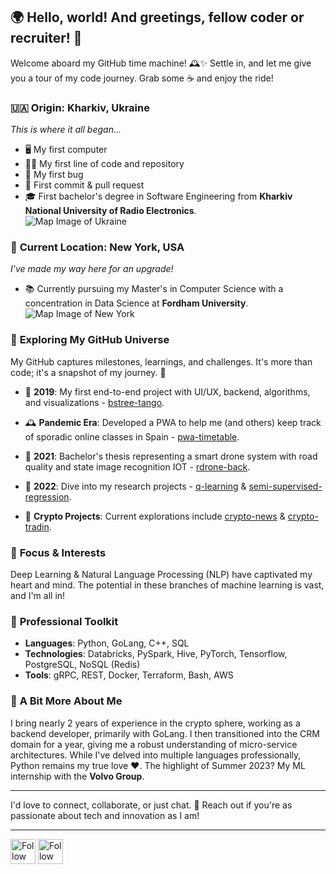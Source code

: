 ## 🌍 Hello, world! And greetings, fellow coder or recruiter! 👋
Welcome aboard my GitHub time machine! 🕰️✨ Settle in, and let me give you a tour of my code journey. Grab some ☕️ and enjoy the ride!

### 🇺🇦 **Origin: Kharkiv, Ukraine**
*This is where it all began...*  
- 🖥️ My first computer  
- 👨‍💻 My first line of code and repository  
- 🐛 My first bug  
- 💾 First commit & pull request  
- 🎓 First bachelor's degree in Software Engineering from **Kharkiv National University of Radio Electronics**.  
![Map Image of Ukraine](your_image_link_here)

### 🗽 **Current Location: New York, USA**
*I've made my way here for an upgrade!*  
- 📚 Currently pursuing my Master's in Computer Science with a concentration in Data Science at **Fordham University**.  
![Map Image of New York](your_image_link_here)

### 🌌 **Exploring My GitHub Universe**
My GitHub captures milestones, learnings, and challenges. It's more than code; it's a snapshot of my journey. 🚀

- 📅 **2019**: My first end-to-end project with UI/UX, backend, algorithms, and visualizations - [bstree-tango](link_here).
  
- 🕰️ **Pandemic Era**: Developed a PWA to help me (and others) keep track of sporadic online classes in Spain - [pwa-timetable](link_here).

- 📅 **2021**: Bachelor's thesis representing a smart drone system with road quality and state image recognition IOT - [rdrone-back](link_here).

- 📅 **2022**: Dive into my research projects - [q-learning](link_here) & [semi-supervised-regression](link_here).

- 🔐 **Crypto Projects**: Current explorations include [crypto-news](link_here) & [crypto-tradin](link_here).

### 🔭 **Focus & Interests**
Deep Learning & Natural Language Processing (NLP) have captivated my heart and mind. The potential in these branches of machine learning is vast, and I'm all in!

### 🧰 **Professional Toolkit**
- **Languages**: Python, GoLang, C++, SQL
- **Technologies**: Databricks, PySpark, Hive, PyTorch, Tensorflow, PostgreSQL, NoSQL (Redis)
- **Tools**: gRPC, REST, Docker, Terraform, Bash, AWS

### 🌟 **A Bit More About Me**
I bring nearly 2 years of experience in the crypto sphere, working as a backend developer, primarily with GoLang. I then transitioned into the CRM domain for a year, giving me a robust understanding of micro-service architectures. While I've delved into multiple languages professionally, Python remains my true love ❤️. The highlight of Summer 2023? My ML internship with the **Volvo Group**.

---

I'd love to connect, collaborate, or just chat. 💌 Reach out if you're as passionate about tech and innovation as I am!

---
[<img src="https://upload.wikimedia.org/wikipedia/commons/thumb/c/ca/LinkedIn_logo_initials.png/800px-LinkedIn_logo_initials.png" height="40em" align="center" alt="Follow Stepan on LinkedIn" title="Follow Stepan on LinkedIn"/>](https://www.linkedin.com/in/stepan-tita/)
[<img src="https://upload.wikimedia.org/wikipedia/commons/9/95/Instagram_logo_2022.svg" height="40em" align="center" alt="Follow Stepan on Instagram" title="Follow Stepan on Instagram"/>](https://instagram.com/berestovsky.tech)

